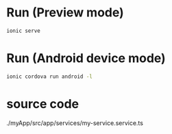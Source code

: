 # Run (Preview mode)
```bash 
ionic serve
```

# Run (Android device mode)
```bash
ionic cordova run android -l
```

# source code
./myApp/src/app/services/my-service.service.ts
